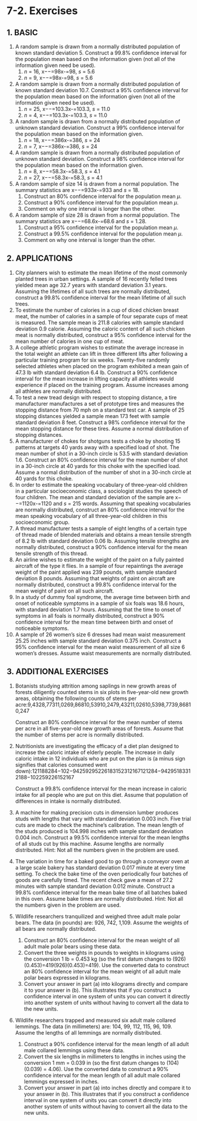 # 7-2. Exercises

## 1. **BASIC**

1. A random sample is drawn from a normally distributed population of known standard deviation 5. Construct a 99.8% confidence interval for the population mean based on the information given \(not all of the information given need be used\).
   1. _n_ = 16, x−−=98x-=98, _s_ = 5.6
   2. _n_ = 9, x−−=98x-=98, _s_ = 5.6
2. A random sample is drawn from a normally distributed population of known standard deviation 10.7. Construct a 95% confidence interval for the population mean based on the information given \(not all of the information given need be used\).
   1. _n_ = 25, x−−=103.3x-=103.3, _s_ = 11.0
   2. _n_ = 4, x−−=103.3x-=103.3, _s_ = 11.0
3. A random sample is drawn from a normally distributed population of unknown standard deviation. Construct a 99% confidence interval for the population mean based on the information given.
   1. _n_ = 18, x−−=386x-=386, _s_ = 24
   2. _n_ = 7, x−−=386x-=386, _s_ = 24
4. A random sample is drawn from a normally distributed population of unknown standard deviation. Construct a 98% confidence interval for the population mean based on the information given.
   1. _n_ = 8, x−−=58.3x-=58.3, _s_ = 4.1
   2. _n_ = 27, x−−=58.3x-=58.3, _s_ = 4.1
5. A random sample of size 14 is drawn from a normal population. The summary statistics are x−−=933x-=933 and _s_ = 18.
   1. Construct an 80% confidence interval for the population mean _μ_.
   2. Construct a 90% confidence interval for the population mean _μ_.
   3. Comment on why one interval is longer than the other.
6. A random sample of size 28 is drawn from a normal population. The summary statistics are x−−=68.6x-=68.6 and _s_ = 1.28.
   1. Construct a 95% confidence interval for the population mean _μ_.
   2. Construct a 99.5% confidence interval for the population mean _μ_.
   3. Comment on why one interval is longer than the other.

## **2. APPLICATIONS**

1. City planners wish to estimate the mean lifetime of the most commonly planted trees in urban settings. A sample of 16 recently felled trees yielded mean age 32.7 years with standard deviation 3.1 years. Assuming the lifetimes of all such trees are normally distributed, construct a 99.8% confidence interval for the mean lifetime of all such trees.
2. To estimate the number of calories in a cup of diced chicken breast meat, the number of calories in a sample of four separate cups of meat is measured. The sample mean is 211.8 calories with sample standard deviation 0.9 calorie. Assuming the caloric content of all such chicken meat is normally distributed, construct a 95% confidence interval for the mean number of calories in one cup of meat.
3. A college athletic program wishes to estimate the average increase in the total weight an athlete can lift in three different lifts after following a particular training program for six weeks. Twenty-five randomly selected athletes when placed on the program exhibited a mean gain of 47.3 lb with standard deviation 6.4 lb. Construct a 90% confidence interval for the mean increase in lifting capacity all athletes would experience if placed on the training program. Assume increases among all athletes are normally distributed.
4. To test a new tread design with respect to stopping distance, a tire manufacturer manufactures a set of prototype tires and measures the stopping distance from 70 mph on a standard test car. A sample of 25 stopping distances yielded a sample mean 173 feet with sample standard deviation 8 feet. Construct a 98% confidence interval for the mean stopping distance for these tires. Assume a normal distribution of stopping distances.
5. A manufacturer of chokes for shotguns tests a choke by shooting 15 patterns at targets 40 yards away with a specified load of shot. The mean number of shot in a 30-inch circle is 53.5 with standard deviation 1.6. Construct an 80% confidence interval for the mean number of shot in a 30-inch circle at 40 yards for this choke with the specified load. Assume a normal distribution of the number of shot in a 30-inch circle at 40 yards for this choke.
6. In order to estimate the speaking vocabulary of three-year-old children in a particular socioeconomic class, a sociologist studies the speech of four children. The mean and standard deviation of the sample are x−−=1120x-=1120 and _s_ = 215 words. Assuming that speaking vocabularies are normally distributed, construct an 80% confidence interval for the mean speaking vocabulary of all three-year-old children in this socioeconomic group.
7. A thread manufacturer tests a sample of eight lengths of a certain type of thread made of blended materials and obtains a mean tensile strength of 8.2 lb with standard deviation 0.06 lb. Assuming tensile strengths are normally distributed, construct a 90% confidence interval for the mean tensile strength of this thread.
8. An airline wishes to estimate the weight of the paint on a fully painted aircraft of the type it flies. In a sample of four repaintings the average weight of the paint applied was 239 pounds, with sample standard deviation 8 pounds. Assuming that weights of paint on aircraft are normally distributed, construct a 99.8% confidence interval for the mean weight of paint on all such aircraft.
9. In a study of dummy foal syndrome, the average time between birth and onset of noticeable symptoms in a sample of six foals was 18.6 hours, with standard deviation 1.7 hours. Assuming that the time to onset of symptoms in all foals is normally distributed, construct a 90% confidence interval for the mean time between birth and onset of noticeable symptoms.
10. A sample of 26 women’s size 6 dresses had mean waist measurement 25.25 inches with sample standard deviation 0.375 inch. Construct a 95% confidence interval for the mean waist measurement of all size 6 women’s dresses. Assume waist measurements are normally distributed.

## **3. ADDITIONAL EXERCISES**

1. Botanists studying attrition among saplings in new growth areas of forests diligently counted stems in six plots in five-year-old new growth areas, obtaining the following counts of stems per acre:9,4328,77311,0269,86810,53910,2479,43211,02610,5398,7739,86810,247

   Construct an 80% confidence interval for the mean number of stems per acre in all five-year-old new growth areas of forests. Assume that the number of stems per acre is normally distributed.

2. Nutritionists are investigating the efficacy of a diet plan designed to increase the caloric intake of elderly people. The increase in daily caloric intake in 12 individuals who are put on the plan is \(a minus sign signifies that calories consumed went down\):121188284−102−94259295226183152312167121284−94295183312188−102259226152167

   Construct a 99.8% confidence interval for the mean increase in caloric intake for all people who are put on this diet. Assume that population of differences in intake is normally distributed.

3. A machine for making precision cuts in dimension lumber produces studs with lengths that vary with standard deviation 0.003 inch. Five trial cuts are made to check the machine’s calibration. The mean length of the studs produced is 104.998 inches with sample standard deviation 0.004 inch. Construct a 99.5% confidence interval for the mean lengths of all studs cut by this machine. Assume lengths are normally distributed. Hint: Not all the numbers given in the problem are used.
4. The variation in time for a baked good to go through a conveyor oven at a large scale bakery has standard deviation 0.017 minute at every time setting. To check the bake time of the oven periodically four batches of goods are carefully timed. The recent check gave a mean of 27.2 minutes with sample standard deviation 0.012 minute. Construct a 99.8% confidence interval for the mean bake time of all batches baked in this oven. Assume bake times are normally distributed. Hint: Not all the numbers given in the problem are used.
5. Wildlife researchers tranquilized and weighed three adult male polar bears. The data \(in pounds\) are: 926, 742, 1,109. Assume the weights of all bears are normally distributed.
   1. Construct an 80% confidence interval for the mean weight of all adult male polar bears using these data.
   2. Convert the three weights in pounds to weights in kilograms using the conversion 1 lb = 0.453 kg \(so the first datum changes to \(926\)\(0.453\)=419\(926\)\(0.453\)=419\). Use the converted data to construct an 80% confidence interval for the mean weight of all adult male polar bears expressed in kilograms.
   3. Convert your answer in part \(a\) into kilograms directly and compare it to your answer in \(b\). This illustrates that if you construct a confidence interval in one system of units you can convert it directly into another system of units without having to convert all the data to the new units.
6. Wildlife researchers trapped and measured six adult male collared lemmings. The data \(in millimeters\) are: 104, 99, 112, 115, 96, 109. Assume the lengths of all lemmings are normally distributed.
   1. Construct a 90% confidence interval for the mean length of all adult male collared lemmings using these data.
   2. Convert the six lengths in millimeters to lengths in inches using the conversion 1 mm = 0.039 in \(so the first datum changes to \(104\)\(0.039\) = 4.06\). Use the converted data to construct a 90% confidence interval for the mean length of all adult male collared lemmings expressed in inches.
   3. Convert your answer in part \(a\) into inches directly and compare it to your answer in \(b\). This illustrates that if you construct a confidence interval in one system of units you can convert it directly into another system of units without having to convert all the data to the new units.

